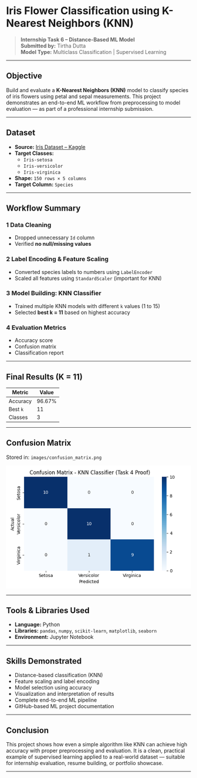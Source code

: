 #  Iris Flower Classification using K-Nearest Neighbors (KNN)

>  **Internship Task 6 – Distance-Based ML Model**  
>  **Submitted by:** Tirtha Dutta  
>  **Model Type:** Multiclass Classification | Supervised Learning  

---

##  Objective

Build and evaluate a **K-Nearest Neighbors (KNN)** model to classify species of iris flowers using petal and sepal measurements. This project demonstrates an end-to-end ML workflow from preprocessing to model evaluation — as part of a professional internship submission.

---

##  Dataset

- **Source:** [Iris Dataset – Kaggle](https://www.kaggle.com/datasets/uciml/iris)  
- **Target Classes:**  
  - `Iris-setosa`  
  - `Iris-versicolor`  
  - `Iris-virginica`  
- **Shape:** `150 rows × 5 columns`  
- **Target Column:** `Species`

---

##  Workflow Summary

### 1️ Data Cleaning
- Dropped unnecessary `Id` column
- Verified **no null/missing values**

### 2️ Label Encoding & Feature Scaling
- Converted species labels to numbers using `LabelEncoder`
- Scaled all features using `StandardScaler` (important for KNN)

### 3️ Model Building: KNN Classifier
- Trained multiple KNN models with different `k` values (1 to 15)
- Selected **best k = 11** based on highest accuracy

### 4️ Evaluation Metrics
- Accuracy score
- Confusion matrix
- Classification report

---

##  Final Results (K = 11)

| Metric    | Value     |
|-----------|-----------|
| Accuracy  | 96.67%    |
| Best `k`  | 11        |
| Classes   | 3         |

---

##  Confusion Matrix

 Stored in: `images/confusion_matrix.png`

![Confusion Matrix](images/confusion_matrix.png)

---

##  Tools & Libraries Used

- **Language:** Python  
- **Libraries:** `pandas`, `numpy`, `scikit-learn`, `matplotlib`, `seaborn`  
- **Environment:** Jupyter Notebook  

---

##  Skills Demonstrated

- Distance-based classification (KNN)
- Feature scaling and label encoding
- Model selection using accuracy
- Visualization and interpretation of results
- Complete end-to-end ML pipeline
- GitHub-based ML project documentation

---

##  Conclusion

This project shows how even a simple algorithm like KNN can achieve high accuracy with proper preprocessing and evaluation. It is a clean, practical example of supervised learning applied to a real-world dataset — suitable for internship evaluation, resume building, or portfolio showcase.

---
